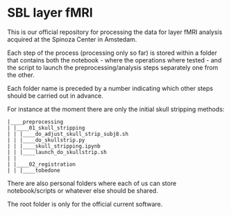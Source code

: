 
# SBL layer fMRI

This is our official repository for processing the data for layer fMRI analysis acquired at the Spinoza Center in Amstedam.

Each step of the process (processing only so far) is stored within a folder that contains both the notebook - where the operations where tested - and the script to launch the preprocessing/analysis steps separately one from the other.

Each folder name is preceded by a number indicating which other steps should be carried out in advance.

For instance at the moment there are only the initial skull stripping methods:

```
|____preprocessing
| |____01_skull_stripping
| | |____do_adjust_skull_strip_subj8.sh
| | |____do_skullstrip.py
| | |____skull_stripping.ipynb
| | |____launch_do_skullstrip.sh
| |
| |____02_registration
| | |____tobedone
```

There are also personal folders where each of us can store notebook/scripts or whatever else should be shared.

The root folder is only for the official current software.
